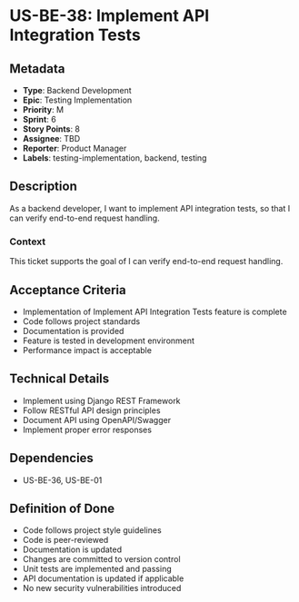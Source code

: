 # US-BE-38: Implement API Integration Tests

## Metadata
- **Type**: Backend Development
- **Epic**: Testing Implementation
- **Priority**: M
- **Sprint**: 6
- **Story Points**: 8
- **Assignee**: TBD
- **Reporter**: Product Manager
- **Labels**: testing-implementation, backend, testing

## Description
As a backend developer, I want to implement API integration tests, so that I can verify end-to-end request handling.

### Context
This ticket supports the goal of I can verify end-to-end request handling.

## Acceptance Criteria
- Implementation of Implement API Integration Tests feature is complete
- Code follows project standards
- Documentation is provided
- Feature is tested in development environment
- Performance impact is acceptable

## Technical Details
- Implement using Django REST Framework
- Follow RESTful API design principles
- Document API using OpenAPI/Swagger
- Implement proper error responses

## Dependencies
- US-BE-36, US-BE-01

## Definition of Done
- Code follows project style guidelines
- Code is peer-reviewed
- Documentation is updated
- Changes are committed to version control
- Unit tests are implemented and passing
- API documentation is updated if applicable
- No new security vulnerabilities introduced
